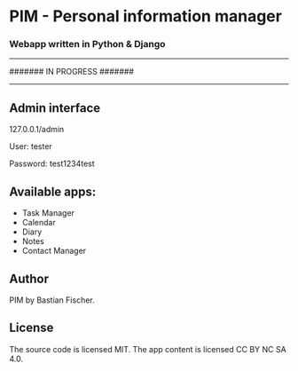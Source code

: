 # PIM - Personal information manager
### Webapp written in Python & Django

---
####### IN PROGRESS #######

---

## Admin interface
127.0.0.1/admin

User: tester

Password: test1234test


## Available apps:
- Task Manager
- Calendar
- Diary
- Notes
- Contact Manager

## Author
PIM by Bastian Fischer.

## License
The source code is licensed MIT.
The app content is licensed CC BY NC SA 4.0.